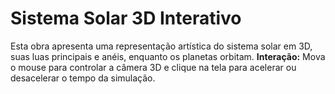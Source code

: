 # Sistema Solar 3D Interativo

Esta obra apresenta uma representação artística do sistema solar em 3D, suas luas principais e anéis, enquanto os planetas orbitam.
**Interação:** Mova o mouse para controlar a câmera 3D e clique na tela para acelerar ou desacelerar o tempo da simulação.
